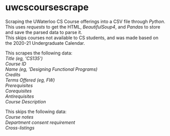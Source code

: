 # uwcscoursescrape
Scraping the UWaterloo CS Course offerings into a CSV file through *Python*. This uses *requests* to get the HTML, *BeautifulSoup4*, and *Pandas* to store and save the parsed data to parse it.\
This skips courses not available to CS students, and was made based on the 2020-21 Undergraduate Calendar.

This scrapes the following data:\
*Title (eg, 'CS135')\
Course ID\
Name (eg, 'Designing Functional Programs)\
Credits\
Terms Offered (eg, FW)\
Prerequisites\
Corequisites\
Antirequisites\
Course Description*

This skips the following data:\
*Course notes\
Department consent requirement\
Cross-listings*
